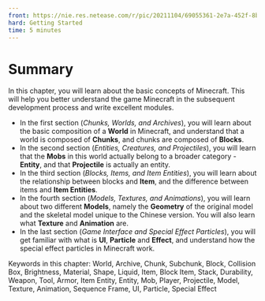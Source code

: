 ```yaml
--- 
front: https://nie.res.netease.com/r/pic/20211104/69055361-2e7a-452f-8b1a-f23e1262a03a.jpg 
hard: Getting Started 
time: 5 minutes 
--- 
```


# Summary 

In this chapter, you will learn about the basic concepts of Minecraft. This will help you better understand the game Minecraft in the subsequent development process and write excellent modules. 

- In the first section (*Chunks, Worlds, and Archives*), you will learn about the basic composition of a **World** in Minecraft, and understand that a world is composed of **Chunks**, and chunks are composed of **Blocks**. 
- In the second section (*Entities, Creatures, and Projectiles*), you will learn that the **Mobs** in this world actually belong to a broader category - **Entity**, and that **Projectile** is actually an entity. 
- In the third section (*Blocks, Items, and Item Entities*), you will learn about the relationship between blocks and **Item**, and the difference between items and **Item Entities**. 
- In the fourth section (*Models, Textures, and Animations*), you will learn about two different **Models**, namely the **Geometry** of the original model and the skeletal model unique to the Chinese version. You will also learn what **Texture** and **Animation** are. 
- In the last section (*Game Interface and Special Effect Particles*), you will get familiar with what is **UI**, **Particle** and **Effect**, and understand how the special effect particles in Minecraft work. 

Keywords in this chapter: World, Archive, Chunk, Subchunk, Block, Collision Box, Brightness, Material, Shape, Liquid, Item, Block Item, Stack, Durability, Weapon, Tool, Armor, Item Entity, Entity, Mob, Player, Projectile, Model, Texture, Animation, Sequence Frame, UI, Particle, Special Effect